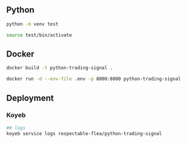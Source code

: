## Python
```bash
python -m venv test

source test/bin/activate
```

## Docker
```bash
docker build -t python-trading-signal .

docker run -d --env-file .env -p 8000:8000 python-trading-signal
```

## Deployment
### Koyeb
```bash
## logs
koyeb service logs respectable-flea/python-trading-signal
```